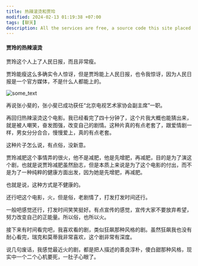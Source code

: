 ```yaml
---
title: 热辣滚烫和贾玲
modified: 2024-02-13 01:19:38 +07:00
tags: [聊天]
description: All the services are free, a source code this site placed on github repository and intergration with netlify service, another service that you can use is github page for hosting your own static site.
---
```


####  贾玲的热辣滚烫

贾玲这个人上了人民日报，而且非常瘦。

贾玲能瘦这么多确实令人惊讶，但是贾玲能上人民日报，也令我惊讶，因为人民日报是一个官方媒体，不是什么人都能上的。

<img src="https://img-4l1.pages.dev/240213/UW)_VGCDS4QZAQWRF@_XV%60J.png" alt="some_text"> 

再说张小斐的，张小斐已成功获任“北京电视艺术家协会副主席”一职。

再回归热辣滚烫这个电影。我已经看完了四十分钟了，这个片我大概也能猜出来，就是被人嘲笑，奋发图强，改变自己的剧情。这种片真的有点老套了，跟爱情剧一样，男女分分合合，慢慢爱上，真的有点老套。

这种片子怎么说，有点俗，没新意。

贾玲减肥这个事情弄的很火，他不是减肥，他是先增肥，再减肥，目的是为了演这个剧，也就是说贾玲减肥虽然励志，但是本质上来说是为了这个电影的付出，而不是为了一种纯粹的健康方面出发，因为她是先增肥，再减肥。

也就是说，这种方式是不健康的。

还行吧这个电影，火，但是俗，老剧情了，打发打发时间还行。

一般吧感觉还行，打发时间笑笑挺好。有点宣传的感觉，宣传大家不要放弃希望，努力改变自己的正能量。所以俗，也所以火。

接下来有时间看完吧，我喜欢看的剧，类似狂飙那种风格的剧。虽然狂飙我也没有耐心看完，瑞克和莫蒂我非常喜欢，这个剧非常有深度。

说几句废话，我感觉最近火的剧，都是把人描述的善良淳朴，傻白甜那种风格，现实中一个二个心机要死，一肚子心眼了。
